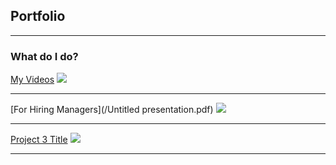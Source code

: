 ## Portfolio

---

### What do I do? 

[My Videos](/sample_page)
<img src="images/dummy_thumbnail.jpg?raw=true"/>

---
[For Hiring Managers](/Untitled presentation.pdf)
<img src="images/dummy_thumbnail.jpg?raw=true"/>

---
[Project 3 Title](https://frc-events.firstinspires.org/2020/team/919/)
<img src="images/dummy_thumbnail.jpg?raw=true"/>

---




